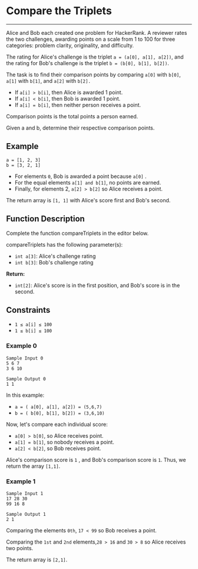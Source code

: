 # Compare the Triplets

<hr>
Alice and Bob each created one problem for HackerRank. A reviewer rates the two challenges, awarding points on a scale
from 1 to 100 for three categories: problem clarity, originality, and difficulty.

The rating for Alice's challenge is the triplet `a = (a[0], a[1], a[2])`, and the rating for Bob's challenge is the
triplet `b = (b[0], b[1], b[2])`.

The task is to find their comparison points by comparing `a[0]` with `b[0]`, `a[1]` with `b[1]`, and `a[2]` with `b[2].`

- If `a[i] > b[i]`, then Alice is awarded 1 point. 
- If `a[i] < b[i]`, then Bob is awarded 1 point.
- If `a[i] = b[i]`, then neither person receives a point. 
  
Comparison points is the total points a person earned.

Given a and b, determine their respective comparison points.

## Example
```angular2html
a = [1, 2, 3]
b = [3, 2, 1]
```

- For elements `0`, Bob is awarded a point because `a[0]` . 
- For the equal elements `a[1] and b[1]`, no points are earned.
- Finally, for elements 2, `a[2] > b[2]` so Alice receives a point. 
  
The return array is `[1, 1]` with Alice's score first and
Bob's second.

## Function Description

Complete the function compareTriplets in the editor below.

compareTriplets has the following parameter(s):

- `int a[3]`: Alice's challenge rating
- `int b[3]`: Bob's challenge rating

**Return:**
- `int[2]`: Alice's score is in the first position, and Bob's score is in the second.

## Constraints

- `1 ≤ a[i] ≤ 100`
- `1 ≤ b[i] ≤ 100`

### Example 0
```angular2html
Sample Input 0
5 6 7
3 6 10

Sample Output 0
1 1
```

In this example:
- `a = ( a[0], a[1], a[2]) = (5,6,7)`
- `b = ( b[0], b[1], b[2]) = (3,6,10)`

Now, let's compare each individual score:

- `a[0] > b[0]`, so Alice receives point. 
- `a[1] = b[1]`, so nobody receives a point. 
- `a[2] < b[2]`, so Bob receives point. 
  
Alice's comparison score is `1` , and Bob's comparison score is `1`. Thus, we return the array `[1,1]`.

### Example 1
```angular2html
Sample Input 1
17 28 30
99 16 8

Sample Output 1
2 1
```

Comparing the elements `0th`, `17 < 99` so Bob receives a point.

Comparing the `1st` and `2nd` elements,`28 > 16` and `30 > 8` so Alice receives two points. 

The return array is `[2,1]`.
